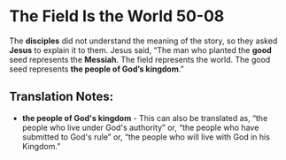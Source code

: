 The Field Is the World 50-08
==============================


The **disciples** did not understand the meaning of the story, so they
asked **Jesus** to explain it to them. Jesus said, “The man who planted
the **good** seed represents the **Messiah**. The field represents the
world. The good seed represents **the people of God’s kingdom**.”

Translation Notes:
------------------

-   **the people of God's kingdom** - This can also be translated as,
    “the people who live under God's authority” or, “the people
    who have submitted to God's rule” or, “the people who will live
    with God in his Kingdom.”

